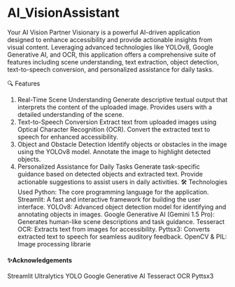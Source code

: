 # AI_VisionAssistant
Your AI Vision Partner
Visionary is a powerful AI-driven application designed to enhance accessibility and provide actionable insights from visual content. Leveraging advanced technologies like YOLOv8, Google Generative AI, and OCR, this application offers a comprehensive suite of features including scene understanding, text extraction, object detection, text-to-speech conversion, and personalized assistance for daily tasks.

🔍 Features
1. Real-Time Scene Understanding
Generate descriptive textual output that interprets the content of the uploaded image.
Provides users with a detailed understanding of the scene.
2. Text-to-Speech Conversion
Extract text from uploaded images using Optical Character Recognition (OCR).
Convert the extracted text to speech for enhanced accessibility.
3. Object and Obstacle Detection
Identify objects or obstacles in the image using the YOLOv8 model.
Annotate the image to highlight detected objects.
4. Personalized Assistance for Daily Tasks
Generate task-specific guidance based on detected objects and extracted text.
Provide actionable suggestions to assist users in daily activities.
🛠️ Technologies Used
Python: The core programming language for the application.
Streamlit: A fast and interactive framework for building the user interface.
YOLOv8: Advanced object detection model for identifying and annotating objects in images.
Google Generative AI (Gemini 1.5 Pro): Generates human-like scene descriptions and task guidance.
Tesseract OCR: Extracts text from images for accessibility.
Pyttsx3: Converts extracted text to speech for seamless auditory feedback.
OpenCV & PIL: Image processing librarie
#### ✨Acknowledgements
Streamlit
Ultralytics YOLO
Google Generative AI
Tesseract OCR
Pyttsx3
